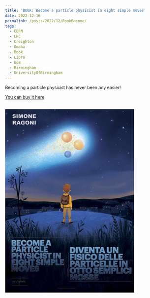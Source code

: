 ```yaml
---
title: 'BOOK: Become a particle physicist in eight simple moves'
date: 2022-12-16
permalink: /posts/2022/12/BookBecome/
tags:
  - CERN
  - LHC
  - Creighton
  - Omaha
  - Book
  - Libro
  - UoB
  - Birmingham
  - UniversityOfBirmingham
---
```


Becoming a particle physicist has never been any easier!

[You can buy it here](https://www.acrobatedizioni.it/prodotto/comediventarefisico/)

<br/><img src='/images/book.jpeg'>


